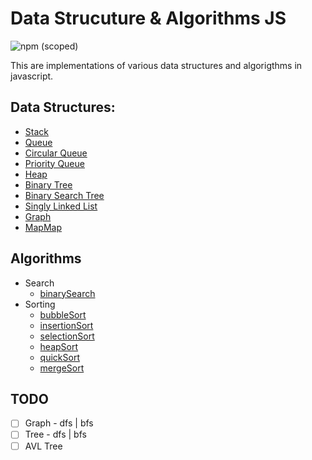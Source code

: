 # Data Strucuture & Algorithms JS

![npm (scoped)](https://img.shields.io/npm/v/@hwsiew/dsajs)

This are implementations of various data structures and algorigthms in javascript. 

## Data Structures:
* [Stack](https://hwsiew.github.io/dsa.js/classes/index.Stack.html)
* [Queue](https://hwsiew.github.io/dsa.js/classes/index.Queue.html)
* [Circular Queue](https://hwsiew.github.io/dsa.js/classes/index.CircularQueue.html)
* [Priority Queue](https://hwsiew.github.io/dsa.js/classes/index.PriorityQueue.html)
* [Heap](https://hwsiew.github.io/dsa.js/classes/index.Heap.html)
* [Binary Tree](https://hwsiew.github.io/dsa.js/classes/index.BinaryTree.html)
* [Binary Search Tree](https://hwsiew.github.io/dsa.js/classes/index.BinarySearchTree.html)
* [Singly Linked List](https://hwsiew.github.io/dsa.js/classes/index.LinkedList.html)
* [Graph](https://hwsiew.github.io/dsa.js/classes/index.Graph.html)
* [MapMap](https://hwsiew.github.io/dsa.js/classes/index.MapMap.html)

## Algorithms
* Search
	* [binarySearch](https://hwsiew.github.io/dsa.js/modules/algo_search.html)
* Sorting
	* [bubbleSort](https://hwsiew.github.io/dsa.js/modules/algo_sort.html#bubbleSort)
	* [insertionSort](https://hwsiew.github.io/dsa.js/modules/algo_sort.html#insertionSort)
	* [selectionSort](https://hwsiew.github.io/dsa.js/modules/algo_sort.html#selectionSort)
	* [heapSort](https://hwsiew.github.io/dsa.js/modules/algo_sort.html#heapSort)
	* [quickSort](https://hwsiew.github.io/dsa.js/modules/algo_sort.html#quickSort)
	* [mergeSort](https://hwsiew.github.io/dsa.js/modules/algo_sort.html#mergeSort)

## TODO
* [ ] Graph - dfs | bfs
* [ ] Tree -  dfs | bfs
* [ ] AVL Tree
